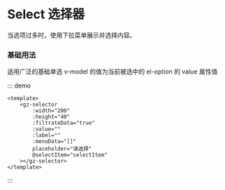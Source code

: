 # Select 选择器

当选项过多时，使用下拉菜单展示并选择内容。

### 基础用法

适用广泛的基础单选 v-model 的值为当前被选中的 el-option 的 value 属性值

::: demo

```vue
<template>
	<gz-selector
		:width="200"
		:height="40"
		:filtrateData="true"
		:value=""
		:label=""
		:menuData="[]"
		placeholder="请选择"
		@selectItem="selectItem"
	></gz-selector>
</template>
```

:::
